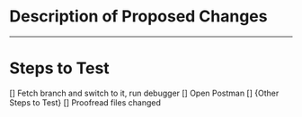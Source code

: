 # Description of Proposed Changes


---


# Steps to Test

[] Fetch branch and switch to it, run debugger
[] Open Postman
[] {Other Steps to Test}
[] Proofread files changed
